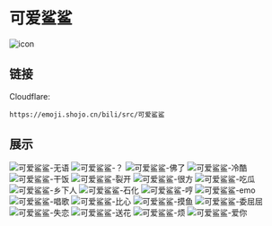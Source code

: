 # 可爱鲨鲨
![icon](https://emoji.shojo.cn/bili/src/可爱鲨鲨/icon.png)
## 链接
Cloudflare:
```
https://emoji.shojo.cn/bili/src/可爱鲨鲨
```
## 展示
![可爱鲨鲨-无语](https://emoji.shojo.cn/bili/src/可爱鲨鲨/可爱鲨鲨-无语.png)
![可爱鲨鲨-？](https://emoji.shojo.cn/bili/src/可爱鲨鲨/可爱鲨鲨-？.png)
![可爱鲨鲨-佛了](https://emoji.shojo.cn/bili/src/可爱鲨鲨/可爱鲨鲨-佛了.png)
![可爱鲨鲨-冷酷](https://emoji.shojo.cn/bili/src/可爱鲨鲨/可爱鲨鲨-冷酷.png)
![可爱鲨鲨-干饭](https://emoji.shojo.cn/bili/src/可爱鲨鲨/可爱鲨鲨-干饭.png)
![可爱鲨鲨-裂开](https://emoji.shojo.cn/bili/src/可爱鲨鲨/可爱鲨鲨-裂开.png)
![可爱鲨鲨-很方](https://emoji.shojo.cn/bili/src/可爱鲨鲨/可爱鲨鲨-很方.png)
![可爱鲨鲨-吃瓜](https://emoji.shojo.cn/bili/src/可爱鲨鲨/可爱鲨鲨-吃瓜.png)
![可爱鲨鲨-乡下人](https://emoji.shojo.cn/bili/src/可爱鲨鲨/可爱鲨鲨-乡下人.png)
![可爱鲨鲨-石化](https://emoji.shojo.cn/bili/src/可爱鲨鲨/可爱鲨鲨-石化.png)
![可爱鲨鲨-哼](https://emoji.shojo.cn/bili/src/可爱鲨鲨/可爱鲨鲨-哼.png)
![可爱鲨鲨-emo](https://emoji.shojo.cn/bili/src/可爱鲨鲨/可爱鲨鲨-emo.png)
![可爱鲨鲨-唱歌](https://emoji.shojo.cn/bili/src/可爱鲨鲨/可爱鲨鲨-唱歌.png)
![可爱鲨鲨-比心](https://emoji.shojo.cn/bili/src/可爱鲨鲨/可爱鲨鲨-比心.png)
![可爱鲨鲨-摸鱼](https://emoji.shojo.cn/bili/src/可爱鲨鲨/可爱鲨鲨-摸鱼.png)
![可爱鲨鲨-委屈屈](https://emoji.shojo.cn/bili/src/可爱鲨鲨/可爱鲨鲨-委屈屈.png)
![可爱鲨鲨-失恋](https://emoji.shojo.cn/bili/src/可爱鲨鲨/可爱鲨鲨-失恋.png)
![可爱鲨鲨-送花](https://emoji.shojo.cn/bili/src/可爱鲨鲨/可爱鲨鲨-送花.png)
![可爱鲨鲨-烦](https://emoji.shojo.cn/bili/src/可爱鲨鲨/可爱鲨鲨-烦.png)
![可爱鲨鲨-爱你](https://emoji.shojo.cn/bili/src/可爱鲨鲨/可爱鲨鲨-爱你.png)

